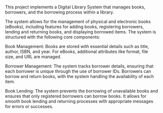 This project implements a Digital Library System that manages books, borrowers, and the borrowing process within a library.

The system allows for the management of physical and electronic books (eBooks), including features for adding books, registering borrowers, lending and returning books, and displaying borrowed items. The system is structured with the following core components:

Book Management: Books are stored with essential details such as title, author, ISBN, and year. For eBooks, additional attributes like format, file size, and URL are managed.

Borrower Management: The system tracks borrower details, ensuring that each borrower is unique through the use of borrower IDs. Borrowers can borrow and return books, with the system handling the availability of each item.

Book Lending: The system prevents the borrowing of unavailable books and ensures that only registered borrowers can borrow books. It allows for smooth book lending and returning processes with appropriate messages for errors or successes.
